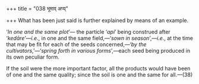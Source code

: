 +++
title = "038 भूमाव् अप्य्"

+++
What has been just said is further explained by means of an example.

‘*In one and the same plot*’— the particle ‘*api*’ being construed after
‘*kedāre*’—*i.e*., in one and the same field,—‘*sown in
season*’,—*i.e*., at the time that may be fit for each of the seeds
concerned,—‘*by the cultivators*,’—‘*spring forth in various
forms*’,—each seed being produced in its own peculiar form.

If the soil were the more important factor, all the products would have
been of one and the same quality; since the soil is one and the same for
all.—(38)



